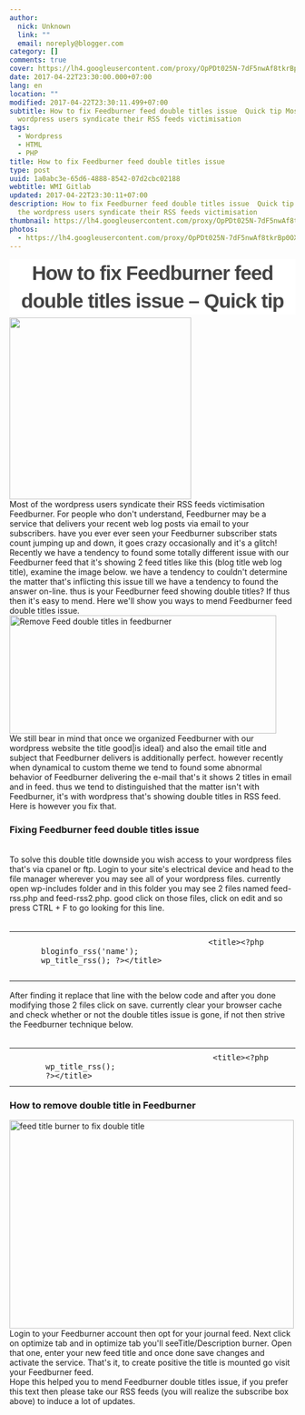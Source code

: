 ```yaml
---
author:
  nick: Unknown
  link: ""
  email: noreply@blogger.com
category: []
comments: true
cover: https://lh4.googleusercontent.com/proxy/OpPDt025N-7dF5nwAf8tkrBp0OX9NtsuZ7n-yatXnVPGYd4zDaTeUaUFavXyJVHQ7SbiPaDDZjg0ofk6nIcZZluTC6pVI3VDJgB6oW7oiu7OqdvER9xoLOfs57kodu4115sRRnrJGnOia-e_ugI_aUU
date: 2017-04-22T23:30:00.000+07:00
lang: en
location: ""
modified: 2017-04-22T23:30:11.499+07:00
subtitle: How to fix Feedburner feed double titles issue  Quick tip Most of the
  wordpress users syndicate their RSS feeds victimisation
tags:
  - Wordpress
  - HTML
  - PHP
title: How to fix Feedburner feed double titles issue
type: post
uuid: 1a0abc3e-65d6-4888-8542-07d2cbc02188
webtitle: WMI Gitlab
updated: 2017-04-22T23:30:11+07:00
description: How to fix Feedburner feed double titles issue  Quick tip Most of
  the wordpress users syndicate their RSS feeds victimisation
thumbnail: https://lh4.googleusercontent.com/proxy/OpPDt025N-7dF5nwAf8tkrBp0OX9NtsuZ7n-yatXnVPGYd4zDaTeUaUFavXyJVHQ7SbiPaDDZjg0ofk6nIcZZluTC6pVI3VDJgB6oW7oiu7OqdvER9xoLOfs57kodu4115sRRnrJGnOia-e_ugI_aUU
photos:
  - https://lh4.googleusercontent.com/proxy/OpPDt025N-7dF5nwAf8tkrBp0OX9NtsuZ7n-yatXnVPGYd4zDaTeUaUFavXyJVHQ7SbiPaDDZjg0ofk6nIcZZluTC6pVI3VDJgB6oW7oiu7OqdvER9xoLOfs57kodu4115sRRnrJGnOia-e_ugI_aUU
---
```


<div dir="ltr" style="text-align: left;" trbidi="on"><h2 style="background-color: white; border: 0px; clear: both; color: #444444; font-family: Monda, sans-serif; font-size: 35px; font-stretch: inherit; letter-spacing: -1px; line-height: 1.4; margin: 15px 0px 5px; padding: 0px; text-align: center; vertical-align: baseline;">How to fix Feedburner feed double titles issue – Quick tip</h2><a href="https://res.cloudinary.com/practicaldev/image/fetch/blogtimenow.com/wp-content/uploads/2014/08/feedburner-double-title.jpg?w=200" rel="noopener noreferer nofollow">        <img border="0" height="320" src="https://lh4.googleusercontent.com/proxy/OpPDt025N-7dF5nwAf8tkrBp0OX9NtsuZ7n-yatXnVPGYd4zDaTeUaUFavXyJVHQ7SbiPaDDZjg0ofk6nIcZZluTC6pVI3VDJgB6oW7oiu7OqdvER9xoLOfs57kodu4115sRRnrJGnOia-e_ugI_aUU" width="320">    </a><br><div></div><div>Most of the wordpress users syndicate their RSS feeds victimisation         Feedburner. For people who don't understand, Feedburner may be a         service that delivers your recent web log posts via email to your         subscribers. have you ever ever seen your Feedburner subscriber stats         count jumping up and down, it goes crazy occasionally and it's a         glitch! Recently we have a tendency to found some totally different         issue with our Feedburner feed that it's showing 2 feed titles like         this (blog title web log title), examine the image below. we have a         tendency to couldn't determine the matter that's inflicting this issue         till we have a tendency to found the answer on-line. thus is your         Feedburner feed showing double titles? If thus then it's easy to mend.         Here we'll show you ways to mend Feedburner feed double titles issue.     </div><div><img alt="Remove Feed double titles in feedburner" height="208" src="https://lh5.googleusercontent.com/proxy/ja-0lens_VeIFGqpWjQgZxfiyGuHhJftP7MxkGc02AvHTHfmUcmKZPCklIYVYRiw-EiASzsaAGWXjwdpRX7fMTWYriiynnBTtZpcDqISZjX3bAe6MHSm94deWunI0yNMx70" width="470">    </div><div>We still bear in mind that once we organized Feedburner with our         wordpress website the title good|is ideal} and also the email title and         subject that Feedburner delivers is additionally perfect. however         recently when dynamical to custom theme we tend to found some abnormal         behavior of Feedburner delivering the e-mail that's it shows 2 titles         in email and in feed. thus we tend to distinguished that the matter         isn't with Feedburner, it's with wordpress that's showing double titles         in RSS feed. Here is however you fix that.     <br><h3>        Fixing Feedburner feed double titles issue     </h3><br>To solve this double title downside you wish access to your wordpress         files that's via cpanel or ftp. Login to your site's electrical device         and head to the file manager wherever you may see all of your wordpress         files. currently open wp-includes folder and in this folder you may see         2 files named feed-rss.php and feed-rss2.php. good click on those         files, click on edit and so press CTRL + F to go looking for this line.     <br><br></div><div id="highlighter_410852"><div><div><table>                <tbody><tr>                        <td>&nbsp; &nbsp; &nbsp; &nbsp; &nbsp; &nbsp; &nbsp; &nbsp; &nbsp; &nbsp; &nbsp; &nbsp; &nbsp; &nbsp; &nbsp;</td>                        <td><code>                                    &lt;title&gt;&lt;?php bloginfo_rss('name');                                     wp_title_rss(); ?&gt;&lt;/title&gt;                                 </code>                            <br><code><br></code></td>                    </tr></tbody>            </table></div></div></div><div>After finding it replace that line with the below code and after you         done modifying those 2 files click on save. currently clear your         browser cache and check whether or not the double titles issue is gone,         if not then strive the Feedburner technique below.     <br><br></div><div id="highlighter_708924"><div><div><table>                <tbody><tr>                        <td>&nbsp; &nbsp; &nbsp; &nbsp; &nbsp; &nbsp; &nbsp; &nbsp; &nbsp; &nbsp; &nbsp; &nbsp; &nbsp; &nbsp; &nbsp;</td>                        <td><code>                                    &lt;title&gt;&lt;?php wp_title_rss();                                     ?&gt;&lt;/title&gt;                                 </code>                            </td>                    </tr></tbody>            </table></div></div></div><h3>    <strong>How to remove double title in Feedburner</strong></h3><div><img alt="feed title burner to fix double title" height="367" src="https://lh3.googleusercontent.com/proxy/ZU1L1R14r7dor-1it-3g4XeQNQLcLxdDCAS1h237oiu1VPvVhyYCeE_W0BJfLrRC6PMjOJxtjrnnASjOS5Q0NsQ6czVCG_wBkjhtskn4eRQadIfEnoohMlswKiHEB8pLwwo" width="501">    </div><div>Login to your Feedburner account then opt for your journal feed. Next         click on optimize tab and in optimize tab you'll seeTitle/Description         burner. Open that one, enter your new feed title and once done save         changes and activate the service. That's it, to create positive the         title is mounted go visit your Feedburner feed.     <br>Hope this helped you to mend Feedburner double titles issue, if you         prefer this text then please take our RSS feeds (you will realize the         subscribe box above) to induce a lot of updates.     </div></div><!-- Blogger automated replacement: "https://images-blogger-opensocial.googleusercontent.com/gadgets/proxy?url=http%3A%2F%2Fi1.wp.com%2Fblogtimenow.com%2Fwp-content%2Fuploads%2F2014%2F08%2Ffeedburner-double-title.jpg%3Fw%3D200&amp;container=blogger&amp;gadget=a&amp;rewriteMime=image%2F*" with "https://lh4.googleusercontent.com/proxy/OpPDt025N-7dF5nwAf8tkrBp0OX9NtsuZ7n-yatXnVPGYd4zDaTeUaUFavXyJVHQ7SbiPaDDZjg0ofk6nIcZZluTC6pVI3VDJgB6oW7oiu7OqdvER9xoLOfs57kodu4115sRRnrJGnOia-e_ugI_aUU" --><!-- Blogger automated replacement: "https://images-blogger-opensocial.googleusercontent.com/gadgets/proxy?url=http%3A%2F%2Fblogtimenow.com%2Fwp-content%2Fuploads%2F2014%2F08%2Ffeedburner-double-title2.jpg&amp;container=blogger&amp;gadget=a&amp;rewriteMime=image%2F*" with "https://lh5.googleusercontent.com/proxy/ja-0lens_VeIFGqpWjQgZxfiyGuHhJftP7MxkGc02AvHTHfmUcmKZPCklIYVYRiw-EiASzsaAGWXjwdpRX7fMTWYriiynnBTtZpcDqISZjX3bAe6MHSm94deWunI0yNMx70" --><!-- Blogger automated replacement: "https://images-blogger-opensocial.googleusercontent.com/gadgets/proxy?url=http%3A%2F%2Fblogtimenow.com%2Fwp-content%2Fuploads%2F2014%2F08%2Ffeedburner-double-title3.jpg&amp;container=blogger&amp;gadget=a&amp;rewriteMime=image%2F*" with "https://lh3.googleusercontent.com/proxy/ZU1L1R14r7dor-1it-3g4XeQNQLcLxdDCAS1h237oiu1VPvVhyYCeE_W0BJfLrRC6PMjOJxtjrnnASjOS5Q0NsQ6czVCG_wBkjhtskn4eRQadIfEnoohMlswKiHEB8pLwwo" -->